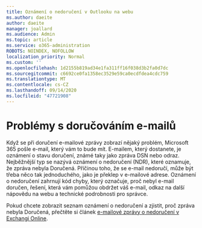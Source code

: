 ```yaml
---
title: Oznámení o nedoručení v Outlooku na webu
ms.author: daeite
author: daeite
manager: joallard
ms.audience: Admin
ms.topic: article
ms.service: o365-administration
ROBOTS: NOINDEX, NOFOLLOW
localization_priority: Normal
ms.custom: ''
ms.openlocfilehash: 1d2155b819ad34e1fa311ff16f038d3b2fa0d7dc
ms.sourcegitcommit: c6692ce0fa1358ec3529e59ca0ecdfdea4cdc759
ms.translationtype: MT
ms.contentlocale: cs-CZ
ms.lasthandoff: 09/14/2020
ms.locfileid: "47721908"
---
```

# <a name="issues-with-email-delivery"></a>Problémy s doručováním e-mailů

Když se při doručení e-mailové zprávy zobrazí nějaký problém, Microsoft 365 pošle e-mail, který vám to bude mít. E-mailem, který dostanete, je oznámení o stavu doručení, známé taky jako zpráva DSN nebo odraz. Nejběžnější typ se nazývá oznámení o nedoručení (NDR), které oznamuje, že zpráva nebyla Doručená. Příčinou toho, že se e-mail nedoručí, může být třeba něco tak jednoduchého, jako je překlep v e-mailové adrese. Oznámení o nedoručení zahrnují kód chyby, který označuje, proč nebyl e-mail doručen, řešení, která vám pomůžou obdržet váš e-mail, odkaz na další nápovědu na webu a technické podrobnosti pro správce.

Pokud chcete zobrazit seznam oznámení o nedoručení a zjistit, proč zpráva nebyla Doručená, přečtěte si článek [e-mailové zprávy o nedoručení v Exchangi Online](https://docs.microsoft.com/exchange/mail-flow-best-practices/non-delivery-reports-in-exchange-online/non-delivery-reports-in-exchange-online).